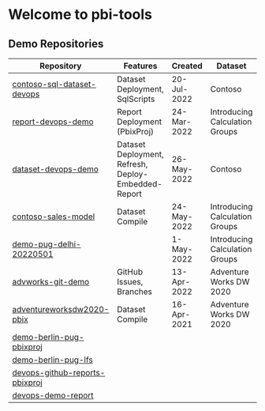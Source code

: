 # Welcome to pbi-tools

## Demo Repositories

| Repository | Features | Created | Dataset | Notes |
| --- | --- | --- | --- | --- |
| [contoso-sql-dataset-devops](https://github.com/pbi-tools/contoso-sql-dataset-devops) | Dataset Deployment, SqlScripts | 20-Jul-2022 | Contoso | Works with https://www.sqlbi.com/tools/contoso-data-generator/ |
| [report-devops-demo](https://github.com/pbi-tools/report-devops-demo) | Report Deployment (PbixProj) | 24-Mar-2022 | Introducing Calculation Groups |
| [dataset-devops-demo](https://github.com/pbi-tools/dataset-devops-demo) | Dataset Deployment, Refresh, Deploy-Embedded-Report | 26-May-2022 | Contoso |
| [contoso-sales-model](https://github.com/pbi-tools/contoso-sales-model) | Dataset Compile | 24-May-2022 | Introducing Calculation Groups | HTTP data source (GitHub) |
| [demo-pug-delhi-20220501](https://github.com/pbi-tools/demo-pug-delhi-20220501) | | 1-May-2022 | Introducing Calculation Groups | Session: "Developing PBI Reports with pbi-toosl" |
| [advworks-git-demo](https://github.com/pbi-tools/advworks-git-demo) | GitHub Issues, Branches | 13-Apr-2022 | Adventure Works DW 2020 | Session: "Introduction to GIT" |
| [adventureworksdw2020-pbix](https://github.com/pbi-tools/adventureworksdw2020-pbix) | Dataset Compile | 16-Apr-2021 | Adventure Works DW 2020 | HTTP data source (GitHub) |
| [demo-berlin-pug-pbixproj](https://github.com/pbi-tools/demo-berlin-pug-pbixproj) |
| [demo-berlin-pug-lfs](https://github.com/pbi-tools/demo-berlin-pug-lfs) |
| [devops-github-reports-pbixproj](https://github.com/pbi-tools/devops-github-reports-pbixproj) |
| [devops-demo-report](https://github.com/pbi-tools/devops-demo-report) |
